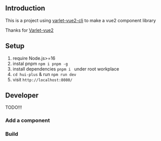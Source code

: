 ## Introduction

This is a project using [varlet-vue2-cli](https://github.com/varletjs/varlet-vue2/packages/varlet-vue2-cli) to make a vue2 component library

Thanks for [Varlet-vue2](https://github.com/varletjs/varlet-vue2) 

## Setup

1. require Node.js>=16
2. instal pnpm `npm i pnpm -g`
3. install dependencies `pnpm i ` under root workplace
4. `cd hui-plus` & run `npm run dev`
5. visit `http://localhost:8080/`

## Developer

TODO!!!
### Add a component

### Build